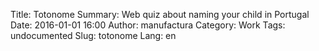 Title: Totonome
Summary: Web quiz about naming your child in Portugal
Date: 2016-01-01 16:00
Author: manufactura
Category: Work
Tags: undocumented
Slug: totonome
Lang: en

